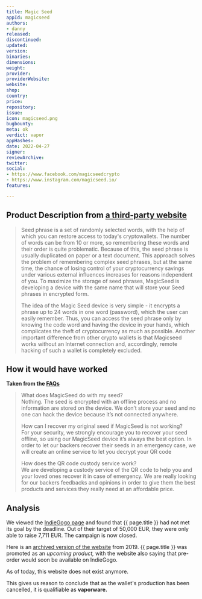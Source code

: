 ```yaml
---
title: Magic Seed
appId: magicseed
authors:
- danny
released: 
discontinued: 
updated: 
version: 
binaries: 
dimensions: 
weight: 
provider: 
providerWebsite: 
website: 
shop: 
country: 
price: 
repository: 
issue: 
icon: magicseed.png
bugbounty: 
meta: ok
verdict: vapor
appHashes: 
date: 2022-04-27
signer: 
reviewArchive: 
twitter: 
social:
- https://www.facebook.com/magicseedcrypto
- https://www.instagram.com/magicseed.io/
features: 

---
```


## Product Description from [a third-party website](https://cryptoage.com/en/1886-magic-seed-encrypted-storage-of-seed-phrases-from-crypto-wallets.html)

> Seed phrase is a set of randomly selected words, with the help of which you can restore access to today's cryptowallets. The number of words can be from 10 or more, so remembering these words and their order is quite problematic. Because of this, the seed phrase is usually duplicated on paper or a text document. This approach solves the problem of remembering complex seed phrases, but at the same time, the chance of losing control of your cryptocurrency savings under various external influences increases for reasons independent of you. To maximize the storage of seed phrases, MagicSeed is developing a device with the same name that will store your Seed phrases in encrypted form.
>
> The idea of the Magic Seed device is very simple - it encrypts a phrase up to 24 words in one word (password), which the user can easily remember. Thus, you can access the seed phrase only by knowing the code word and having the device in your hands, which complicates the theft of cryptocurrency as much as possible. Another important difference from other crypto wallets is that Magicseed works without an Internet connection and, accordingly, remote hacking of such a wallet is completely excluded.

## How it would have worked

**Taken from the [FAQs](https://www.indiegogo.com/projects/magicseed#/faq)**

> What does MagicSeed do with my seed?<br />
> Nothing. The seed is encrypted with an offline process and no information are stored on the device. We don’t store your seed and no one can hack the device because it’s not connected anywhere.
>
> How can I recover my original seed if MagicSeed is not working?<br />
> For your security, we strongly encourage you to recover your seed offline, so using our MagicSeed device it’s always the best option. In order to let our backers recover their seeds in an emergency case, we will create an online service to let you decrypt your QR code
>
> How does the QR code custody service work?<br />
> We are developing a custody service of the QR code to help you and your loved ones recover it in case of emergency. We are really looking for our backers feedbacks and opinions in order to give them the best products and services they really need at an affordable price.

## Analysis

We viewed the [IndieGogo page](https://www.indiegogo.com/projects/magicseed#/) and found that {{ page.title }} had not met its goal by the deadline. Out of their target of 50,000 EUR, they were only able to raise 7,711 EUR. The campaign is now closed.

Here is an [archived version of the website](https://web.archive.org/web/20210123192104/https://magicseed.io/) from 2019. {{ page.title }} was promoted as an *upcoming product,* with the website also saying that pre-order would soon be available on IndieGogo.

As of today, this website does not exist anymore.

This gives us reason to conclude that as the wallet's production has been cancelled, it is qualifiable as **vaporware.**